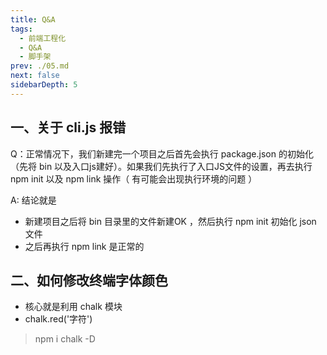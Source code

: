 ```yaml
---
title: Q&A
tags: 
  - 前端工程化
  - Q&A
  - 脚手架
prev: ./05.md
next: false
sidebarDepth: 5
---
```


## 一、关于 cli.js 报错

Q：正常情况下，我们新建完一个项目之后首先会执行 package.json 的初始化（先将 bin 以及入口js建好）。如果我们先执行了入口JS文件的设置，再去执行 npm init 以及 npm link 操作（ 有可能会出现执行环境的问题 ）

A:
结论就是
- 新建项目之后将 bin 目录里的文件新建OK ，然后执行 npm init 初始化 json 文件
- 之后再执行 npm link 是正常的 

## 二、如何修改终端字体颜色

- 核心就是利用 chalk 模块
- chalk.red('字符')


> npm i chalk -D